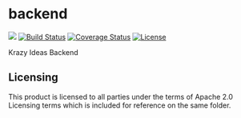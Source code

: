 # backend
[![](https://jitpack.io/v/krazyideas/backend.svg)](https://jitpack.io/#krazyideas/backend)
[![Build Status](https://travis-ci.org/krazyideas/backend.svg?branch=master)](https://travis-ci.org/krazyideas/backend)
[![Coverage Status](https://coveralls.io/repos/github/krazyideas/backend/badge.svg?branch=master)](https://coveralls.io/github/krazyideas/backend?branch=master)
[![License](http://img.shields.io/:license-apache-blue.svg?style=flat-square)](http://www.apache.org/licenses/LICENSE-2.0.html)

Krazy Ideas Backend

## Licensing
This product is licensed to all parties under the terms of Apache 2.0 Licensing terms which
is included for reference on the same folder.
